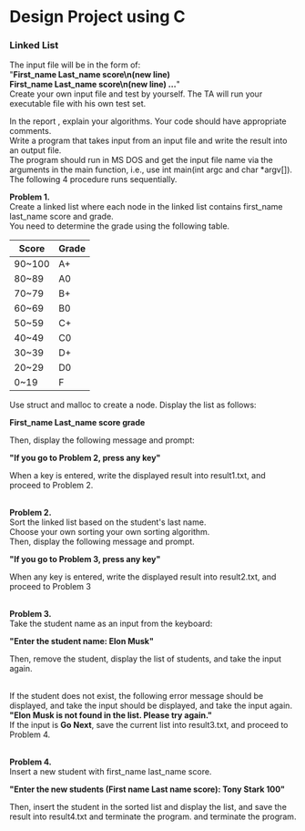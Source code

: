 # Design Project using C
### Linked List
The input file will be in the form of:<br>
"**First_name Last_name score\n(new line)**  <br>
**First_name Last_name score\n(new line) ...**"<br>
Create your own input file and test by yourself. The TA will run your executable file with his own test set.

In the report , explain your algorithms. Your code should have appropriate comments.<br>
Write a program that takes input from an input file and write the result into an output file.<br>
The program should run in MS DOS and get the input file name via the arguments in the main function, i.e., use int main(int argc and char *argv[]).<br>
The following 4 procedure runs sequentially.<br>

**Problem 1.** <br>
Create a linked list where each node in the linked list contains first_name last_name
score and grade.<br>
You need to determine the grade using the following table.<br>

| Score | Grade |
| --- | --- |
| 90~100 | A+ |
| 80~89 | A0 |
| 70~79 | B+ |
| 60~69 | B0 |
| 50~59 | C+ |
| 40~49 | C0 |
| 30~39 | D+ |
| 20~29 | D0 |
| 0~19 | F |

Use struct and malloc to create a node. Display the list as follows: <br>

 **First_name Last_name score grade**<br>

Then, display the following message and prompt:<br>

**"If you go to Problem 2, press any key"**<br>

When a key is entered, write the displayed result into result1.txt, and proceed to Problem 2.<br><br>

**Problem 2.** <br>
Sort the linked list based on the student's last name.<br>
Choose your own sorting your own sorting algorithm.<br>
Then, display the following message and prompt.<br>

**"If you go to Problem 3, press any key"**<br>

When any key is entered, write the displayed result into result2.txt, and proceed to Problem 3<br><br>

**Problem 3.** <br>
Take the student name as an input from the keyboard:<br>

**"Enter the student name: Elon Musk"**<br>

Then, remove the student, display the list of students, and take the input again.<br><br>

If the student does not exist, the following error message should be displayed, and take the input should be displayed, and take the input again.<br>
**"Elon Musk is not found in the list. Please try again."**<br>
If the input is **Go Next**, save the current list into result3.txt, and proceed to Problem 4.<br><br>

**Problem 4.** <br>
Insert a new student with first_name last_name score.<br>

**"Enter the new students (First name Last name score): Tony Stark 100"**<br>

Then, insert the student in the sorted list and display the list, and save the result into result4.txt and terminate the program. and terminate the program.<br>
